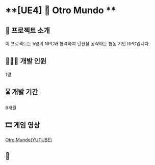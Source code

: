 # **[UE4] 🔮 Otro Mundo **


## 📜 프로젝트 소개
이 프로젝트는 5명의 NPC와 협력하여 던전을 공략하는 협동 기반 RPG입니다.

## 🙋🏻‍♀️ 개발 인원
1명

## ⌛ 개발 기간
6개월

## 🎞️ 게임 영상
[Otro Mundo(YUTUBE)](https://youtu)




## 📍 

